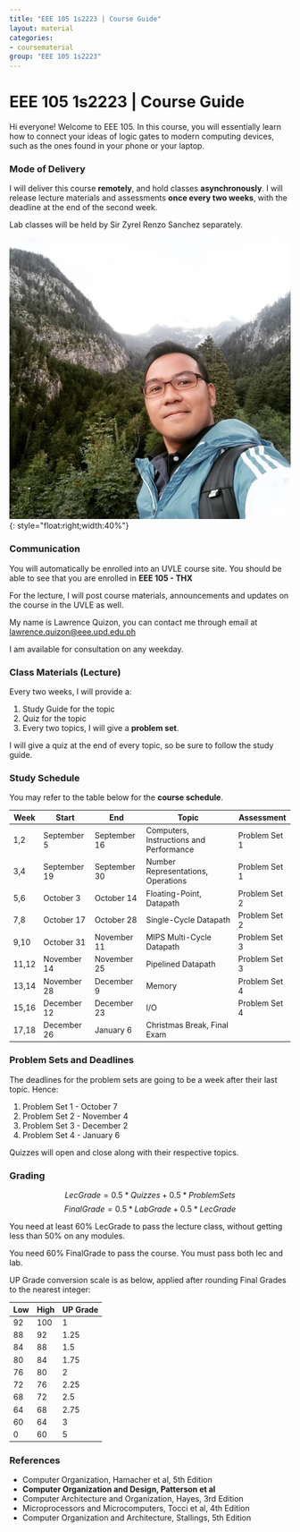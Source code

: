 ```yaml
---
title: "EEE 105 1s2223 | Course Guide"
layout: material
categories:
- coursematerial
group: "EEE 105 1s2223"
---
```


# EEE 105 1s2223 | Course Guide

Hi everyone! Welcome to EEE 105. In this course, you will essentially learn how to connect your ideas of logic gates to modern computing devices, such as the ones found in your phone or your laptop.

### Mode of Delivery

I will deliver this course **remotely**, and hold classes **asynchronously**. I will release lecture materials and assessments **once every two weeks**, with the deadline at the end of the second week. 

Lab classes will be held by Sir Zyrel Renzo Sanchez separately.

![](\images\2022-08-30-11-42-37.png){: style="float:right;width:40%"}

### Communication

You will automatically be enrolled into an UVLE course site. You should be able to see that you are enrolled in **EEE 105 - THX**

For the lecture, I will post course materials, announcements and updates on the course in the UVLE as well.

My name is Lawrence Quizon, you can contact me through email at lawrence.quizon@eee.upd.edu.ph 

I am available for consultation on any weekday.

### Class Materials (Lecture)

Every two weeks, I will provide a:
1. Study Guide for the topic
2. Quiz for the topic
3. Every two topics, I will give a **problem set**.

I will give a quiz at the end of every topic, so be sure to follow the study guide.

### Study Schedule

You may refer to the table below for the **course schedule**.

| Week  | Start        | End          | Topic                                   | Assessment    |
| ----- | ------------ | ------------ | --------------------------------------- | ------------- |
| 1,2   | September 5  | September 16 | Computers, Instructions and Performance | Problem Set 1 |
| 3,4   | September 19 | September 30 | Number Representations, Operations      | Problem Set 1 |
| 5,6   | October 3    | October 14   | Floating-Point, Datapath                | Problem Set 2 |
| 7,8   | October 17   | October 28   | Single-Cycle Datapath                   | Problem Set 2 |
| 9,10  | October 31   | November 11  | MIPS Multi-Cycle Datapath               | Problem Set 3 |
| 11,12 | November 14  | November 25  | Pipelined Datapath                      | Problem Set 3 |
| 13,14 | November 28  | December 9   | Memory                                  | Problem Set 4 |
| 15,16 | December 12  | December 23  | I/O                                     | Problem Set 4 |
| 17,18 | December 26  | January 6    | Christmas Break, Final Exam             |

### Problem Sets and Deadlines

The deadlines for the problem sets are going to be a week after their last topic. Hence:

1. Problem Set 1 - October 7
2. Problem Set 2 - November 4
3. Problem Set 3 - December 2
4. Problem Set 4 - January 6

Quizzes will open and close along with their respective topics.

### Grading

$$ LecGrade = 0.5*Quizzes+0.5*ProblemSets $$
$$ FinalGrade = 0.5*LabGrade+0.5*LecGrade $$

You need at least 60% LecGrade to pass the lecture class, without getting less than 50% on any modules.

You need 60% FinalGrade to pass the course. You must pass both lec and lab.

UP Grade conversion scale is as below, applied after rounding Final Grades to the nearest integer:

|  Low  |  High   |   UP Grade   |
| -- | --- | ---- |
| 92 | 100 | 1    |
| 88 | 92  | 1.25 |
| 84 | 88  | 1.5  |
| 80 | 84  | 1.75 |
| 76 | 80  | 2    |
| 72 | 76  | 2.25 |
| 68 | 72  | 2.5  |
| 64 | 68  | 2.75 |
| 60 | 64  | 3    |
| 0  | 60  | 5    |

### References

* Computer Organization, Hamacher et al, 5th Edition
* **Computer Organization and Design, Patterson et al**
* Computer Architecture and Organization, Hayes, 3rd Edition
* Microprocessors and Microcomputers, Tocci et al, 4th Edition
* Computer Organization and Architecture, Stallings, 5th Edition
